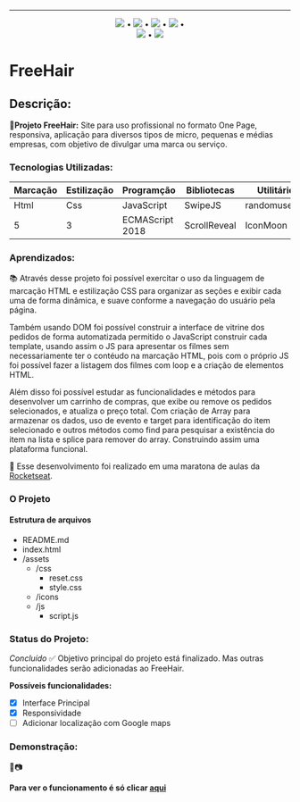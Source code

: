 
***

<div align="center">

 [![](https://img.shields.io/badge/🔗-Sobre-red)](#Descrição) • [![](https://img.shields.io/badge/🔗-Tecnologias%20Utilizadas-red)](#Tecnologias-Utilizadas) • [![](https://img.shields.io/badge/🔗-Objetivos-red)](#Aprendizados) • [![](https://img.shields.io/badge/🔗-O%20Projeto-red)](#O-Projeto) •  
 [![](https://img.shields.io/badge/🔗-Status-red)](#Status-do-Projeto) • [![](https://img.shields.io/badge/🔗-Demonstração-red)](#Demonstração) 

</div>

# FreeHair
 ## Descrição:
 **🔗Projeto FreeHair:** Site para uso profissional no formato One Page, responsiva, aplicação para diversos tipos de micro, pequenas e médias empresas, com objetivo de divulgar uma marca ou serviço. 

 ### Tecnologias Utilizadas:

 
Marcação | Estilização | Programção | Bibliotecas | Utilitários 
---|---|---|---|---
Html | Css | JavaScript |SwipeJS | randomuser.me
5 | 3 | ECMAScript 2018 | ScrollReveal |IconMoon

### Aprendizados:
<p> 📚 Através desse projeto foi possível exercitar o uso da linguagem de marcação HTML e estilização CSS para organizar as seções e exibir cada uma de forma dinâmica, e suave conforme a navegação do usuário pela página.</p> 
<p> Também usando DOM foi possível construir a interface de vitrine dos pedidos de forma automatizada permitido o JavaScript construir cada template, usando assim o JS para apresentar os filmes sem necessariamente ter o contéudo na marcação HTML, pois com o próprio JS foi possível fazer a listagem dos filmes com loop e a criação de elementos HTML. </p>
<p> Além disso foi possível estudar as funcionalidades e métodos para desenvolver um carrinho de compras, que exibe ou remove os pedidos selecionados, e atualiza o preço total. Com criação de Array para armazenar os dados, uso de evento e target para identificação do item selecionado e outros métodos como find para pesquisar a existência do item na lista e splice para remover do array. Construindo assim uma plataforma funcional.</p>
<p>
    🔗 Esse desenvolvimento foi realizado em uma maratona de aulas da <a href="https://www.rocketseat.com.br/" rel="nofollow">Rocketseat</a>.
</p>

### O Projeto

#### Estrutura de arquivos


* README.md
* index.html
* /assets
    - /css
        - reset.css
        - style.css
    - /icons
    - /js
        - script.js

### Status do Projeto: 
*Concluído* ✅
Objetivo principal do projeto está finalizado. Mas outras funcionalidades serão adicionadas ao FreeHair.

**Possíveis funcionalidades:**
 - [x] Interface Principal
 - [x] Responsividade
 - [ ] Adicionar localização com Google maps 

 ### Demonstração: 
🎥📷


**Para ver o funcionamento é só clicar [aqui](https://jessicasaantos.github.io/OnePage-Origin/)**
